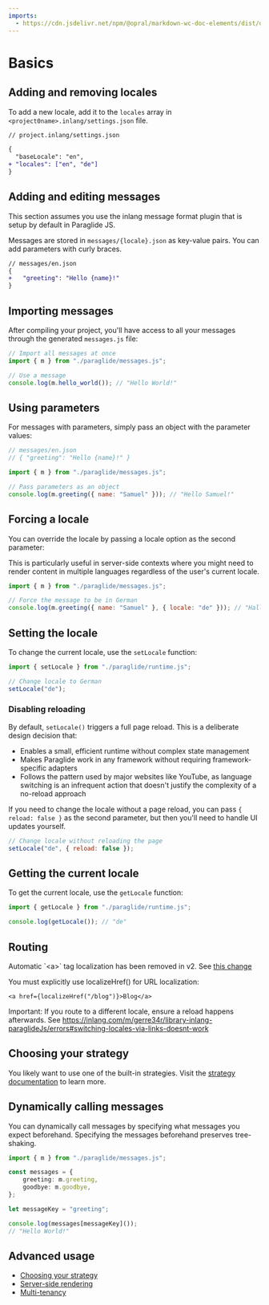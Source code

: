 ```yaml
---
imports:
  - https://cdn.jsdelivr.net/npm/@opral/markdown-wc-doc-elements/dist/doc-callout.js
---
```


# Basics

## Adding and removing locales

To add a new locale, add it to the `locales` array in `<project0name>.inlang/settings.json` file.

```diff
// project.inlang/settings.json

{
  "baseLocale": "en",
+ "locales": ["en", "de"]
}
```

## Adding and editing messages

<doc-callout type="info">
  This section assumes you use the inlang message format plugin that is setup by default in Paraglide JS. 
</doc-callout>

Messages are stored in `messages/{locale}.json` as key-value pairs. You can add parameters with curly braces.

```diff
// messages/en.json
{
+ 	"greeting": "Hello {name}!"
}
```

## Importing messages

After compiling your project, you'll have access to all your messages through the generated `messages.js` file:

```js
// Import all messages at once
import { m } from "./paraglide/messages.js";

// Use a message
console.log(m.hello_world()); // "Hello World!"
```

## Using parameters

For messages with parameters, simply pass an object with the parameter values:

```js
// messages/en.json
// { "greeting": "Hello {name}!" }

import { m } from "./paraglide/messages.js";

// Pass parameters as an object
console.log(m.greeting({ name: "Samuel" })); // "Hello Samuel!"
```

## Forcing a locale

You can override the locale by passing a locale option as the second parameter:

<doc-callout type="tip">
  This is particularly useful in server-side contexts where you might need to render content in multiple languages regardless of the user's current locale.
</doc-callout>

```js
import { m } from "./paraglide/messages.js";

// Force the message to be in German
console.log(m.greeting({ name: "Samuel" }, { locale: "de" })); // "Hallo Samuel!"
```

## Setting the locale

To change the current locale, use the `setLocale` function:

```js
import { setLocale } from "./paraglide/runtime.js";

// Change locale to German
setLocale("de");
```

### Disabling reloading

By default, `setLocale()` triggers a full page reload. This is a deliberate design decision that:

- Enables a small, efficient runtime without complex state management
- Makes Paraglide work in any framework without requiring framework-specific adapters
- Follows the pattern used by major websites like YouTube, as language switching is an infrequent action that doesn't justify the complexity of a no-reload approach

If you need to change the locale without a page reload, you can pass `{ reload: false }` as the second parameter, but then you'll need to handle UI updates yourself.

```js
// Change locale without reloading the page
setLocale("de", { reload: false });
```

## Getting the current locale

To get the current locale, use the `getLocale` function:

```js
import { getLocale } from "./paraglide/runtime.js";

console.log(getLocale()); // "de"
```

## Routing
<doc-callout type="info">
 Automatic `&lt;a&gt;` tag localization has been removed in v2. See <a href="/m/gerre34r/library-inlang-paraglideJs/changelog#localizehref-is-now-required">this change</a>
</doc-callout>

You must explicitly use localizeHref() for URL localization:

```tsx
<a href={localizeHref("/blog")}>Blog</a>
```

Important: If you route to a different locale, ensure a reload happens afterwards. See https://inlang.com/m/gerre34r/library-inlang-paraglideJs/errors#switching-locales-via-links-doesnt-work

## Choosing your strategy

You likely want to use one of the built-in strategies. Visit the [strategy documentation](./strategy.md) to learn more.

## Dynamically calling messages

You can dynamically call messages by specifying what messages you expect beforehand. Specifying the messages beforehand preserves tree-shaking.

```ts
import { m } from "./paraglide/messages.js";

const messages = {
	greeting: m.greeting,
	goodbye: m.goodbye,
};

let messageKey = "greeting";

console.log(messages[messageKey]());
// "Hello World!"
```

## Advanced usage

- [Choosing your strategy](/m/gerre34r/library-inlang-paraglideJs/strategy)
- [Server-side rendering](/m/gerre34r/library-inlang-paraglideJs/server-side-rendering)
- [Multi-tenancy](/m/gerre34r/library-inlang-paraglideJs/multi-tenancy)
